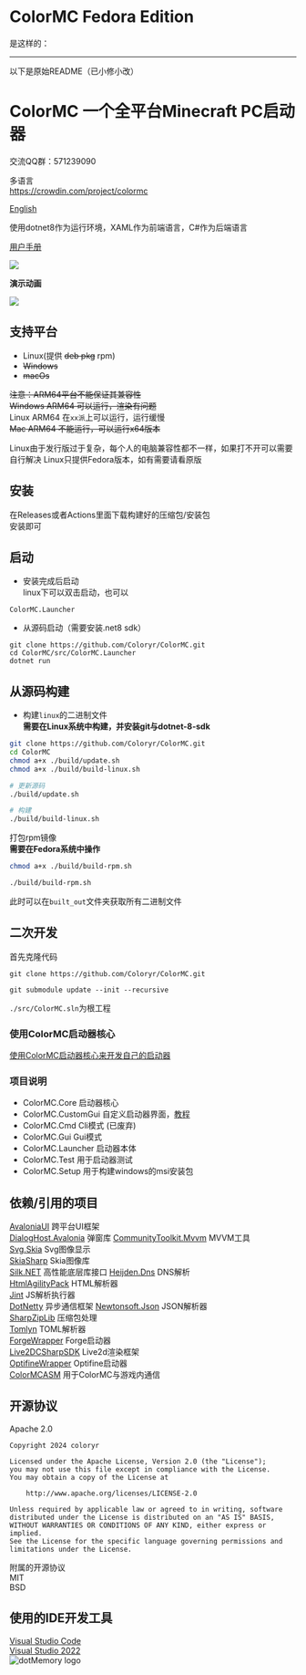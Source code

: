 # ColorMC Fedora Edition

是这样的：




---
以下是原始README（已小修小改）

# ColorMC 一个全平台Minecraft PC启动器

交流QQ群：571239090

多语言  
https://crowdin.com/project/colormc

[English](./README_EN.md)

使用dotnet8作为运行环境，XAML作为前端语言，C#作为后端语言

[用户手册](https://github.com/Coloryr/ColorMC_Pic/blob/master/guide/Main.md)

![](/image/run.png)  

**演示动画**

![](/image/GIF.gif)  

## 支持平台
- Linux(提供 ~~deb pkg~~ rpm)
- ~~Windows~~
- ~~macOs~~

~~注意：ARM64平台不能保证其兼容性  
Windows ARM64 可以运行，渲染有问题~~  
Linux ARM64 在`xx派`上可以运行，运行缓慢  
~~Mac ARM64 不能运行，可以运行x64版本~~  

Linux由于发行版过于复杂，每个人的电脑兼容性都不一样，如果打不开可以需要自行解决
Linux只提供Fedora版本，如有需要请看原版

## 安装 
在Releases或者Actions里面下载构建好的压缩包/安装包  
安装即可

## 启动

- 安装完成后启动   
linux下可以双击启动，也可以
```
ColorMC.Launcher
```

- 从源码启动（需要安装.net8 sdk）
```
git clone https://github.com/Coloryr/ColorMC.git
cd ColorMC/src/ColorMC.Launcher
dotnet run
```

## 从源码构建


- 构建`linux`的二进制文件  
**需要在Linux系统中构建，并安装git与dotnet-8-sdk**
```bash
git clone https://github.com/Coloryr/ColorMC.git
cd ColorMC
chmod a+x ./build/update.sh
chmod a+x ./build/build-linux.sh

# 更新源码
./build/update.sh

# 构建
./build/build-linux.sh
```


打包rpm镜像  
**需要在Fedora系统中操作**
```bash
chmod a+x ./build/build-rpm.sh

./build/build-rpm.sh
```


此时可以在`built_out`文件夹获取所有二进制文件

## 二次开发

首先克隆代码
```
git clone https://github.com/Coloryr/ColorMC.git

git submodule update --init --recursive
```

`./src/ColorMC.sln`为根工程

### 使用ColorMC启动器核心

[使用ColorMC启动器核心来开发自己的启动器](Core.md)

### 项目说明
- ColorMC.Core 启动器核心
- ColorMC.CustomGui 自定义启动器界面，[教程](CustomGui.md)
- ColorMC.Cmd Cli模式 (已废弃)
- ColorMC.Gui Gui模式
- ColorMC.Launcher 启动器本体
- ColorMC.Test 用于启动器测试
- ColorMC.Setup 用于构建windows的msi安装包

## 依赖/引用的项目
[AvaloniaUI](https://github.com/AvaloniaUI/Avalonia) 跨平台UI框架  
[DialogHost.Avalonia](https://github.com/AvaloniaUtils/DialogHost.Avalonia) 弹窗库
[CommunityToolkit.Mvvm](https://github.com/CommunityToolkit/dotnet) MVVM工具  
[Svg.Skia](https://github.com/wieslawsoltes/Svg.Skia) Svg图像显示  
[SkiaSharp](https://github.com/mono/SkiaSharp) Skia图像库  
[Silk.NET](https://github.com/dotnet/Silk.NET) 高性能底层库接口
[Heijden.Dns](https://github.com/softlion/Heijden.Dns) DNS解析  
[HtmlAgilityPack](https://html-agility-pack.net/) HTML解析器  
[Jint](https://github.com/sebastienros/jint) JS解析执行器  
[DotNetty](https://github.com/Azure/DotNetty) 异步通信框架
[Newtonsoft.Json](https://www.newtonsoft.com/json) JSON解析器  
[SharpZipLib](https://github.com/icsharpcode/SharpZipLib) 压缩包处理  
[Tomlyn](https://github.com/xoofx/Tomlyn) TOML解析器  
[ForgeWrapper](https://github.com/Coloryr/ForgeWrapper) Forge启动器  
[Live2DCSharpSDK](https://github.com/coloryr/Live2DCSharpSDK) Live2d渲染框架  
[OptifineWrapper](https://github.com/coloryr/OptifineWrapper) Optifine启动器  
[ColorMCASM](https://github.com/Coloryr/ColorMCASM) 用于ColorMC与游戏内通信

## 开源协议
Apache 2.0  

```
Copyright 2024 coloryr

Licensed under the Apache License, Version 2.0 (the "License");
you may not use this file except in compliance with the License.
You may obtain a copy of the License at

    http://www.apache.org/licenses/LICENSE-2.0

Unless required by applicable law or agreed to in writing, software
distributed under the License is distributed on an "AS IS" BASIS,
WITHOUT WARRANTIES OR CONDITIONS OF ANY KIND, either express or implied.
See the License for the specific language governing permissions and
limitations under the License.
```

附属的开源协议  
MIT  
BSD

## 使用的IDE开发工具
[Visual Studio Code](https://code.visualstudio.com/)  
[Visual Studio 2022](https://visualstudio.microsoft.com/)  
![dotMemory logo](https://resources.jetbrains.com/storage/products/company/brand/logos/dotMemory_icon.svg)
